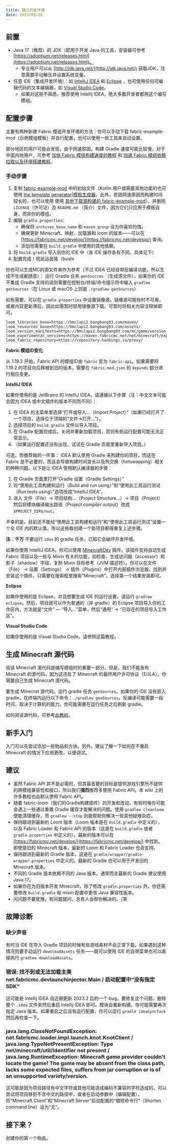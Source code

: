 ```yaml
---
title: 建立开发环境
date: 2023/09/29
---
```


## 前置

- Java 17（推荐）的 JDK（即用于开发 Java
  的工具，安装器可参考 [https://adoptium.net/releases.html](https://adoptium.net/releases.html)。
    - 专业用户可以从 [http://jdk.java.net/](http://jdk.java.net/) 获取JDK，注意需要手动解压并设置系统变量。
- 任意 IDE（集成开发环境）：如 [IntelliJ IDEA](https://www.jetbrains.com/idea/download/#section=windows)
  和 [Eclipse](https://www.eclipse.org/downloads/)
  ，也可使用任何可编辑代码的文本编辑器，如 [Visual Studio Code](https://code.visualstudio.com/)。
    - 如果对这些不熟悉，推荐使用 Intellij IDEA，绝大多数开发者都用这个编写模组。

## 配置步骤

主要有两种新建 Fabric 模组开发环境的方法：你可以手动下载 fabric-example-mod（示例模组模板）并自行配置，也可以使用一些工具来自动设置。

部分地区的用户可能会发现，由于网速原因，构建 Gradle
速度可能比较慢。对于中国内地用户，可参考 [加快 Fabric 模组构建速度的教程](https://fabricmc.cn/2021/06/28/%E5%A6%82%E4%BD%95%E5%8A%A0%E9%80%9FFabric%E6%A8%A1%E7%BB%84%E7%9A%84%E6%9E%84%E5%BB%BA/)
和 [加速
Fabric 模组依赖拉取以及环境搭建教程](https://www.mcbbs.net/forum.php?mod=viewthread&tid=1239261)。

### 手动步骤

1. 复制 [fabric-example-mod](https://github.com/FabricMC/fabric-example-mod/) 中的初始文件（Kotlin 用户或需要其他功能的也可使用
   [the template generator|模板生成器](https://fabricmc.net/develop/template/)，此外，若因网速原因而构建时间较长的，也可以使用
   使用 [其他下载源构建的
   fabric-example-mod](https://github.com/FabricMCCN/fabric-example-mod-cn)），并删除 `LICENSE`（许可证）及 `README.md`
   （简介）文件，因为它们只应用于模板自身，而非你的模组。
2. 编辑 `gradle.properties`:
    - 确保将 `archives_base_name` 和 `maven_group` 设为你喜欢的值。
    - 确保更新 Minecraft、映射、加载器和 loom
      的版本——可以在 [https://fabricmc.net/develop/](https://fabricmc.net/develop/) 查询。
    - 添加你需要在 `build.gradle` 中使用的其他依赖。
3. 将 `build.gradle` 导入到你的 IDE 中（各 IDE 操作各有不同，具体见下）
4. 配置完成！祝武运昌隆（bushi

你也可以生成MC的源文件来作为参考（不过 IDEA 已经自带反编译功能，所以生成不生成都随意）： 运行 Gradle 任务 `genSources`
（生成源文件），如果你的 IDE 不集成 Gradle 支持的话则需要在控制台/终端/命令提示符中输入 `gradlew genSources`（在 Linux 或
macOS 上则是 `./gradlew genSources`）

如有需要，可以在 `gradle.properties` 中设置镜像源。镜像源可能有时不可用，或者内容更新滞后，因此如需暂时禁用镜像源下载，可暂时将相关内容注释掉即可。

```properties
loom_libraries_base=https://bmclapi2.bangbang93.com/maven/
loom_resources_base=https://bmclapi2.bangbang93.com/assets/
loom_version_manifests=https://bmclapi2.bangbang93.com/mc/game/version_manifest.json
loom_experimental_versions=https://maven.fabricmc.net/net/minecraft/experimental_versions.json
loom_fabric_repository=https://repository.hanbings.io/proxy/
```

**Fabric 模组ID变化**

从 1.19.2 开始，Fabric API 的模组ID由 `fabric` 变为 `fabric-api`。如果需要将 1.19.2
的项目向后移植到旧的版本，需要在 `fabric.mod.json` 的 `depends` 部分进行相应变更。

**IntelliJ IDEA**

如果你使用的是 JetBrains 的 IntelliJ IDEA，请遵循以下步骤（注：中文文本可能会因为 IDEA 或中文插件的版本不同而不同）：

1. 在 IDEA 的主菜单里选择“打开或导入…（Import Project）”（如果已经打开了一个项目，选择位于顶端的“文件→打开…”）。
2. 选择项目的 `build.gradle` 文件以导入项目。
3. 在 Gradle 配置完成后，关闭并重新加载项目，否则有些运行配置可能无法正常显示。
4. （如果运行配置还没有出现，试试在 Gradle 页面里重新导入项目。）

可选，但推荐做的一件事： IDEA 默认使用 Gradle 来构建你的项目，而这在 Fabric 是不必要的，而且会导致构建时间变长以及热交换（hotswapping）相关的种种问题。以下是让
IDEA 使用默认编译器的步骤：

1. 在 Gradle 页面里打开“Gradle 设置（Gradle Settings）”
2. 将“使用此工具构建和运行（Build and run using）”和“使用此工具运行测试（Run tests using）”选项改成“IntelliJ IDEA”。
3. 进入 文件（File）→ 项目结构…（Project Structure…）→ 项目（Project）然后将模块编译输出路径（Project compiler
   output）改成 `$PROJECT_DIR$/out`。

不幸的是，目前还不能给“使用此工具构建和运行”和“使用此工具运行测试”设置一个全 IDE 内的默认值，所以这些每创建一个新项目都得重复上述步骤。

**注**：**千万** 不要运行 `idea` 的 gradle 任务，已知它会破坏开发环境。

如果你使用 IntelliJ IDEA，你可以使用 [MinecraftDev](https://plugins.jetbrains.com/plugin/8327) 插件。该插件支持自动生成
Fabric 项目以及一些与 Mixin 有关的功能，如检查、生成访问器（accessor）和影子（shadow）字段、复制 Mixin 目标参考（JVM
描述符）。你可以在文件（File） → 设置（Settings） → 插件（Plugins）中打开内部插件浏览器，找到并安装这个插件，只需要在搜索框里搜索“Minecraft”，选择第一个结果安装即可。

**Eclipse**

如果你使用的是 Eclipse，并且想要生成 IDE 的运行设置，请运行 `gradlew eclipse`。然后，项目就可以作为普通的（非 gradle）的
Eclipse 项目导入你的工作区内，方法就是“文件” — “导入…”菜单，然后“通用” → “已存在的项目导入工作区”。

**Visual Studio Code**

如果你使用的是 Visual Studio Code，请参照这篇教程。

## 生成 Minecraft 源代码

阅读 Minecraft 源代码是编写模组时的重要一部分。但是，我们不能发布 Minecraft 的源代码，因为这违反了 Minecraft
的最终用户许可协议（EULA）。你需要自己生成 Minecraft 源代码。

要生成 Minecrat 源代码，运行 gradle 任务 `genSources`。如果你的 IDE 没有嵌入 gradle，在终端内运行以下命令：`./gradlew
genSources`。反编译可能需要一段时间，取决于计算机的能力。你可能需要在运行任务之后刷新 gradle。

如何阅读源代码，可参考[此教程](/docs/fabric/base/3.md)。

## 新手入门

入门可以先尝试添加一些物品和方块。另外，建议了解一下如何在不重启 Minecraft 的情况下应用更改，以便调试。

## 建议

- 虽然 Fabric API 并不是必需的，但其最首要的目标是提供游戏引擎所不提供的跨模组兼容性和接口，所以我们**强烈**推荐多使用
  Fabric
  API。本 wiki 上的许多教程也会默认使用 Fabric API。
- 随着 fabric-loom（我们的Gradle构建插件）的开发和改动，有些时候你可能会遇上一些通过重置 Gradle 缓存才能解决的问题。使用
  `gradlew cleanloom` 便能清理缓存，而 `gradlew --stop` 则能帮助你解决一些其他疑难杂症。
- 保持跟进到最新的 Loom 版本（Loom 版本是在 `build.gradle` 中定义的），以及 Fabric Loader 和 Fabric API 的版本（这是在
  `build.gradle` 或者 `gradle.properties`
  中定义的）。最新的版本可以在 [https://fabricmc.net/develop/](https://fabricmc.net/develop/) 中找到。即使是旧的
  Minecraft 版本，最新的 Loom 和 Fabric Loader 也会支持。
- 保持跟进到最新的 Gradle 版本，这是在 `gradle/wrapper/gradle-wrapper.properties` 中定义的。最新的 Gradle 也可以用于开发旧的
  Minecraft 版本。
- 不同的 Gradle 版本依赖不同的 Java 版本。通常而言最新的 Gradle 建议使用 Java 17。
- 如果你在为旧版本开发 Minecraft，除了修改 `gradle.properties` 外，你还需要修改 `build.gradle` 和 mixin 配置中更改 Java
  兼容性版本。
- 问问题不要犹豫，有问题就问，总有人会帮你解决的。（笑

## 故障诊断

### 缺少声音

有时当 IDE 在导入 Gradle 项目的时候有些游戏素材不会正常下载。如果遇到这种情况则要手动运行 `downloadAssets` 任务——既可以使用
IDE 的自带菜单也可以直接执行 `gradlew downloadAssets`。

### 错误: 找不到或无法加载主类 net.fabricmc.devlaunchinjector.Main / 启动配置中“没有指定 SDK”

这可能是 Intellij IDEA 自近期更新 2023.2 后的一个 bug。要修复这个问题，删除整个 `.idea` 文件夹然后重启 Intellij IDEA
即可。模块会重新构建。你可能需要再次指定 Java 版本。如果重启之后没有运行配置，你可以运行 `gradle ideaSyncTask` 然后再检查一下。

### java.lang.ClassNotFoundException: net.fabricmc.loader.impl.launch.knot.KnotClient / java.lang.TypeNotPresentException: Type net/minecraft/util/Identifier not present / java.lang.RuntimeException: Minecraft game provider couldn't locate the game! The game may be absent from the class path, lacks some expected files, suffers from jar corruption or is of an unsupported variety/version.

这可能是因为项目路径有中文字符或其他可能造成编码不兼容的字符造成的。可以尝试将项目移到不含中文的路径中，或者在启动参数中（编辑配置），将“Minecraft
Client”和“Minecraft Server”启动配置的“缩短命令行”（Shorten command line）设为“无”。

## 接下来？

创建你的第一个物品。